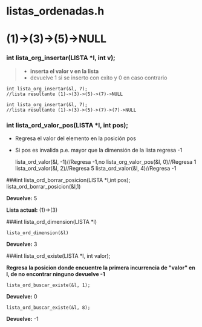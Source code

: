 
listas_ordenadas.h
====

# (1)->(3)->(5)->NULL


### int lista\_org\_insertar(LISTA *l, int v);

> - **inserta el valor v en la lista**
> - devuelve 1 si se inserto con exito y 0 en caso contrario

	int lista_org_insertar(&l, 7);
	//lista resultante (1)->(3)->(5)->(7)->NULL
	
	int lista_org_insertar(&l, 7);
	//lista resultante (1)->(3)->(5)->(7)->(7)->NULL
	
### int lista\_ord\_valor\_pos(LISTA *l, int pos);

- Regresa el valor del elemento en la posición pos
- Si pos es invalida p.e. mayor que la dimensión de la lista regresa -1
	
	lista_ord_valor(&l, -1)//Regresa -1,no 
	lista_org_valor_pos(&l, 0)//Regresa 1
	lista_ord_valor(&l, 2)//Regresa 5
	lista_ord_valor(&l, 4)//Regresa -1
	

###int lista\_ord\_borrar\_posicion(LISTA *l,int pos);
       lista_ord_borrar_posicion(&l,1)
       
**Devuelve:** 5 

**Lista actual:** (1)->(3)

###int lista\_ord\_dimension(LISTA *l)

	lista_ord_dimension(&l)	
	
**Devuelve:** 3

	
###int lista\_ord\_existe(LISTA *l, int valor);

**Regresa la posicion donde encuentre la primera incurrencia de "valor" en l,  de no encontrar ninguno devuelve -1**

	lista_ord_buscar_existe(&l, 1);

**Devuelve:** 0

	lista_ord_buscar_existe(&l, 8);

**Devuelve:** -1
	
    
